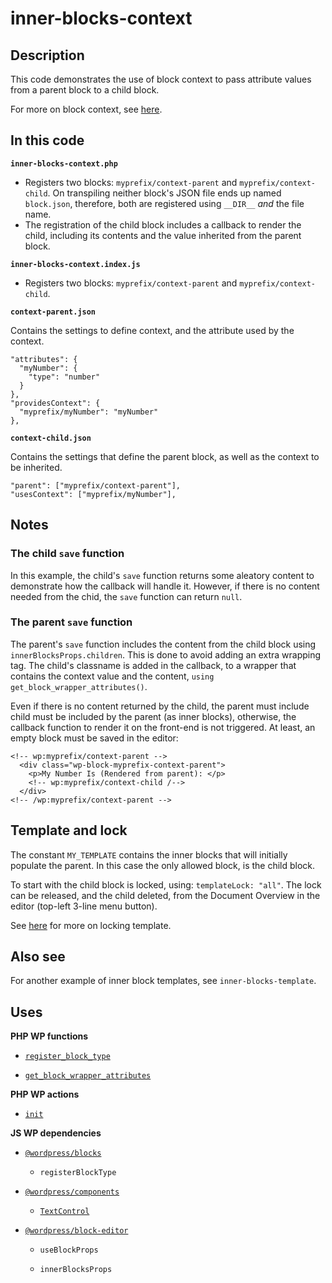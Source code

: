 # inner-blocks-context

## Description

This code demonstrates the use of block context to pass attribute values from a parent block to a child block.

For more on block context, see [here](https://developer.wordpress.org/block-editor/reference-guides/block-api/block-context/).

## In this code

**`inner-blocks-context.php`**

- Registers two blocks: `myprefix/context-parent` and `myprefix/context-child`. On transpiling neither block's JSON file ends up named `block.json`, therefore, both are registered using `__DIR__` _and_ the file name.
- The registration of the child block includes a callback to render the child, including its contents and the value inherited from the parent block.

**`inner-blocks-context.index.js`**

- Registers two blocks: `myprefix/context-parent` and `myprefix/context-child`.

**`context-parent.json`**

Contains the settings to define context, and the attribute used by the context.

    "attributes": {
      "myNumber": {
        "type": "number"
      }
    },
    "providesContext": {
      "myprefix/myNumber": "myNumber"
    },

**`context-child.json`**

Contains the settings that define the parent block, as well as the context to be inherited.

    "parent": ["myprefix/context-parent"],
    "usesContext": ["myprefix/myNumber"],

## Notes

### The child `save` function

In this example, the child's `save` function returns some aleatory content to demonstrate how the callback will handle it. However, if there is no content needed from the chid, the `save` function can return `null`.

### The parent `save` function

The parent's `save` function includes the content from the child block using `innerBlocksProps.children`. This is done to avoid adding an extra wrapping tag. The child's classname is added in the callback, to a wrapper that contains the context value and the content, `using get_block_wrapper_attributes()`.

Even if there is no content returned by the child, the parent must include child must be included by the parent (as inner blocks), otherwise, the callback function to render it on the front-end is not triggered. At least, an empty block must be saved in the editor:

    <!-- wp:myprefix/context-parent -->
      <div class="wp-block-myprefix-context-parent">
        <p>My Number Is (Rendered from parent): </p>
        <!-- wp:myprefix/context-child /-->
      </div>
    <!-- /wp:myprefix/context-parent -->

## Template and lock

The constant `MY_TEMPLATE` contains the inner blocks that will initially populate the parent. In this case the only allowed block, is the child block.

To start with the child block is locked, using: `templateLock: "all"`. The lock can be released, and the child deleted, from the Document Overview in the editor (top-left 3-line menu button).

See [here](https://fullsiteediting.com/how-to-lock-blocks-and-templates/) for more on locking template.

## Also see

For another example of inner block templates, see `inner-blocks-template`.

## Uses

**PHP WP functions**

- [`register_block_type`](https://developer.wordpress.org/reference/functions/register_block_type/)

- [`get_block_wrapper_attributes`](https://developer.wordpress.org/reference/functions/get_block_wrapper_attributes/)

**PHP WP actions**

- [`init`](https://developer.wordpress.org/reference/hooks/init/)

**JS WP dependencies**

- [`@wordpress/blocks`](https://developer.wordpress.org/block-editor/reference-guides/packages/packages-blocks/)

  - `registerBlockType`

- [`@wordpress/components`](https://developer.wordpress.org/block-editor/reference-guides/components/)

  - [`TextControl`](https://developer.wordpress.org/block-editor/reference-guides/components/text-control/)

- [`@wordpress/block-editor`](https://developer.wordpress.org/block-editor/reference-guides/packages/packages-block-editor/)

  - `useBlockProps`

  - `innerBlocksProps`
